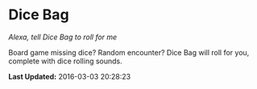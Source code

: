 # Dice Bag
*Alexa, tell Dice Bag to roll for me*

Board game missing dice?  Random encounter?  Dice Bag will roll for you, complete with dice rolling sounds.

**Last Updated:** 2016-03-03 20:28:23